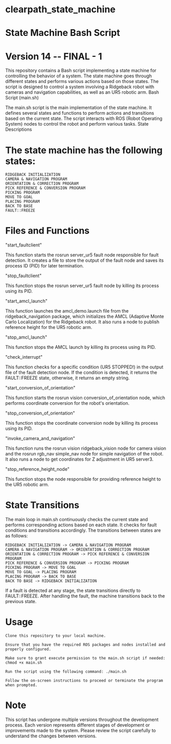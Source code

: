 # clearpath_state_machine
# State Machine Bash Script

# Version 14 -- FINAL - 1

This repository contains a Bash script implementing a state machine for controlling the behavior of a system. The state machine goes through different states and performs various actions based on those states. The script is designed to control a system involving a Ridgeback robot with cameras and navigation capabilities, as well as an UR5 robotic arm.
Bash Script (main.sh)

The main.sh script is the main implementation of the state machine. It defines several states and functions to perform actions and transitions based on the current state. The script interacts with ROS (Robot Operating System) nodes to control the robot and perform various tasks.
State Descriptions

# The state machine has the following states:

    RIDGEBACK INITIALIZATION
    CAMERA & NAVIGATION PROGRAM
    ORIENTATION & CORRECTION PROGRAM
    PICK REFERENCE & CONVERSION PROGRAM
    PICKING PROGRAM
    MOVE TO GOAL
    PLACING PROGRAM
    BACK TO BASE
    FAULT::FREEZE

# Files and Functions
"start_faultclient"

This function starts the rosrun server_ur5 fault node responsible for fault detection. It creates a file to store the output of the fault node and saves its process ID (PID) for later termination.

"stop_faultclient"

This function stops the rosrun server_ur5 fault node by killing its process using its PID.

"start_amcl_launch"

This function launches the amcl_demo.launch file from the ridgeback_navigation package, which initializes the AMCL (Adaptive Monte Carlo Localization) for the Ridgeback robot. It also runs a node to publish reference height for the UR5 robotic arm.

"stop_amcl_launch"

This function stops the AMCL launch by killing its process using its PID.

"check_interrupt"

This function checks for a specific condition (UR5 STOPPED!) in the output file of the fault detection node. If the condition is detected, it returns the FAULT::FREEZE state, otherwise, it returns an empty string.

"start_conversion_of_orientation"

This function starts the rosrun vision conversion_of_orientation node, which performs coordinate conversion for the robot's orientation.

"stop_conversion_of_orientation"

This function stops the coordinate conversion node by killing its process using its PID.

"invoke_camera_and_navigation"

This function runs the rosrun vision ridgeback_vision node for camera vision and the rosrun rgb_nav simple_nav node for simple navigation of the robot. It also runs a node to get coordinates for Z adjustment in UR5 server3.

"stop_reference_height_node"

This function stops the node responsible for providing reference height to the UR5 robotic arm.

# State Transitions

The main loop in main.sh continuously checks the current state and performs corresponding actions based on each state. It checks for fault conditions and transitions accordingly. The transitions between states are as follows:

    RIDGEBACK INITIALIZATION -> CAMERA & NAVIGATION PROGRAM
    CAMERA & NAVIGATION PROGRAM -> ORIENTATION & CORRECTION PROGRAM
    ORIENTATION & CORRECTION PROGRAM -> PICK REFERENCE & CONVERSION PROGRAM
    PICK REFERENCE & CONVERSION PROGRAM -> PICKING PROGRAM
    PICKING PROGRAM -> MOVE TO GOAL
    MOVE TO GOAL -> PLACING PROGRAM
    PLACING PROGRAM -> BACK TO BASE
    BACK TO BASE -> RIDGEBACK INITIALIZATION

If a fault is detected at any stage, the state transitions directly to FAULT::FREEZE. After handling the fault, the machine transitions back to the previous state.

# Usage

    Clone this repository to your local machine.

    Ensure that you have the required ROS packages and nodes installed and properly configured.

    Make sure to grant execute permission to the main.sh script if needed: chmod +x main.sh

    Run the script using the following command: ./main.sh

    Follow the on-screen instructions to proceed or terminate the program when prompted.

# Note

This script has undergone multiple versions throughout the development process. Each version represents different stages of development or improvements made to the system. Please review the script carefully to understand the changes between versions.
